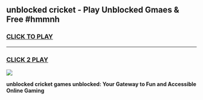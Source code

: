 
## unblocked cricket - Play Unblocked Gmaes & Free #hmmnh
<h3>
<a href="https://news.freeplayer.one?title=unblocked_cricket&ref=24F">CLICK TO PLAY</a></h3>
<hr>

<h3>
<a href="https://news.freeplayer.one?title=unblocked_cricket&ref=24F">CLICK 2 PLAY</a>
  
</h3>

<a href="https://news.freeplayer.one?title=unblocked_cricket&ref=24F/"><img src="https://clearcache.store/games.png"></a>


**unblocked cricket games unblocked: Your Gateway to Fun and Accessible Online Gaming**
